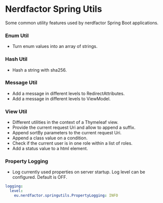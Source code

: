 # Nerdfactor Spring Utils

Some common utility features used by nerdfactor Spring Boot applications.

### Enum Util

- Turn enum values into an array of strings.

### Hash Util

- Hash a string with sha256.

### Message Util

- Add a message in different levels to RedirectAttributes.
- Add a message in different levels to ViewModel.

### View Util

- Different utilities in the context of a Thymeleaf view.
- Provide the current request Uri and allow to append a suffix.
- Append sortBy parameters to the current request Uri.
- Append a class value on a condition.
- Check if the current user is in one role within a list of roles.
- Add a status value to a html element.

### Property Logging

- Log currently used properties on server startup. Log level can be configured. Default is OFF.

```yaml
logging:
  level:
    eu.nerdfactor.springutils.PropertyLogging: INFO
```